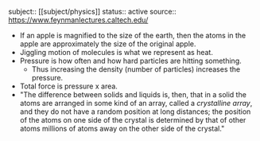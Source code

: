 subject:: [[subject/physics]]
status:: active
source:: https://www.feynmanlectures.caltech.edu/

- If an apple is magnified to the size of the earth, then the atoms in the apple are approximately the size of the original apple.
- Jiggling motion of molecules is what we represent as heat.
- Pressure is how often and how hard particles are hitting something.
	- Thus increasing the density (number of particles) increases the pressure.
- Total force is pressure x area.
- "The difference between solids and liquids is, then, that in a solid the atoms are arranged in some kind of an array, called a *crystalline array*, and they do not have a random position at long distances; the position of the atoms on one side of the crystal is determined by that of other atoms millions of atoms away on the other side of the crystal."